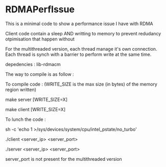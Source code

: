 # RDMAPerfIssue
This is a minimal code to show a performance issue I have with RDMA

Client code contain a sleep AND writting to memory to prevent redudancy otpimisation that happen without

For the multithreaded version, each thread manage it's own connection. Each thread is synch with a barrier to perform write at the same time.

depedencies : lib-rdmacm

The way to compile is as follow :

To compile code : (WRITE_SIZE is the max size (in bytes) of the memory region written)

make server [WRITE_SIZE=X]

make client [WRITE_SIZE=X]

To lunch the code :

sh -c 'echo 1 >/sys/devices/system/cpu/intel_pstate/no_turbo'

./client <server_ip> <server_port>

./server <server_ip> <server_port>

server_port is not present for the multithreaded version
